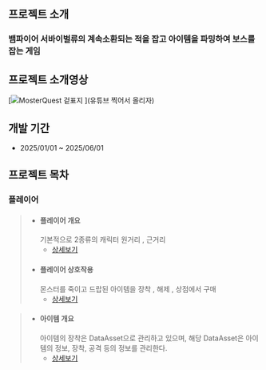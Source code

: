## 프로젝트 소개

### 뱀파이어 서바이벌류의 계속소환되는 적을 잡고 아이템을 파밍하여 보스를 잡는 게임

## 프로젝트 소개영상

[![MosterQuest 겉표지]()
](유튜브 찍어서 올리자)

## 개발 기간
- 2025/01/01 ~ 2025/06/01


## 프로젝트 목차


### 플레이어

> + #### 플레이어 개요
>   기본적으로 2종류의 캐릭터 원거리 , 근거리
>   + [상세보기](https://github.com/MinGmin2/UnrealEngine5/blob/main/Character.md)
> + #### 플레이어 상호작용
>   몬스터를 죽이고 드랍된 아이템을 장착 , 해제 , 상점에서 구매
>   + [상세보기](https://github.com/HanYooTae/MonsterQuest/blob/main/Outline/Item/%EC%95%84%EC%9D%B4%ED%85%9C%20%EA%B5%AC%EC%84%B1.md)

> + #### 아이템 개요
>   아이템의 장착은 DataAsset으로 관리하고 있으며, 해당 DataAsset은 아이템의 정보, 장착, 공격 등의 정보를 관리한다.
>   + [상세보기](https://github.com/MinGmin2/UnrealEngine5/blob/main/Enemy.md)
